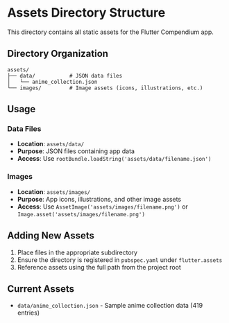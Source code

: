 # Assets Directory Structure

This directory contains all static assets for the Flutter Compendium app.

## Directory Organization

```
assets/
├── data/           # JSON data files
│   └── anime_collection.json
└── images/         # Image assets (icons, illustrations, etc.)
```

## Usage

### Data Files
- **Location**: `assets/data/`
- **Purpose**: JSON files containing app data
- **Access**: Use `rootBundle.loadString('assets/data/filename.json')`

### Images
- **Location**: `assets/images/`
- **Purpose**: App icons, illustrations, and other image assets
- **Access**: Use `AssetImage('assets/images/filename.png')` or `Image.asset('assets/images/filename.png')`

## Adding New Assets

1. Place files in the appropriate subdirectory
2. Ensure the directory is registered in `pubspec.yaml` under `flutter.assets`
3. Reference assets using the full path from the project root

## Current Assets

- `data/anime_collection.json` - Sample anime collection data (419 entries)
